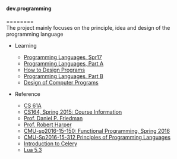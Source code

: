 #### dev.programming
========  
The project mainly focuses on the principle, idea and design of the programming language

* Learning
   - [Programming Languages, Spr17](https://courses.cs.washington.edu/courses/cse341/17sp/)
   - [Programming Languages, Part A](https://www.coursera.org/learn/programming-languages/home/welcome)
   - [How to Design Programs](http://www.ccs.neu.edu/home/matthias/HtDP2e/)
   - [Programming Languages, Part B](https://www.coursera.org/learn/programming-languages)
   - [Design of Computer Programs](https://www.udacity.com/wiki/cs212#!#additional-reading)

* Reference  
  - [CS 61A](http://cs61a.org/articles/about.html)
  - [CS164, Spring 2015: Course Information](http://www-inst.eecs.berkeley.edu/~cs164/sp15/)
  - [Prof. Daniel P. Friedman](http://www.cs.indiana.edu/~dfried/)
  - [Prof. Robert Harper](http://www.cs.cmu.edu/~rwh/)
  - [CMU-sp2016-15-150: Functional Programming, Spring 2016](http://www.cs.cmu.edu/~15150/assign.html)
  - [CMU-Sp2016-15-312 Principles of Programming Languages](http://www.cs.cmu.edu/~rwh/courses/ppl/schedule.html)
  - [Introduction to Celery](http://docs.celeryproject.org/en/master/internals/guide.html)
  - [Lua 5.3](http://cloudwu.github.io/lua53doc/)
